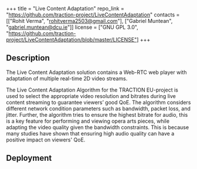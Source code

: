 +++
title = "Live Content Adaptation"
repo_link = "https://github.com/traction-project/LiveContentAdaptation"
contacts = [["Rohit Verma", "rohitverma2503@gmail.com"], ["Gabriel Muntean", "gabriel.muntean@dcu.ie"]]
license = ["GNU GPL 3.0", "https://github.com/traction-project/LiveContentAdaptation/blob/master/LICENSE"]
+++

## Description

The Live Content Adaptation solution contains a Web-RTC web player with adaptation of multiple real-time 2D video streams.

The Live Content Adaptation Algorithm for the TRACTION EU-project is used to select the appropriate video resolution and bitrates during live content streaming to guarantee viewers’ good QoE. The algorithm considers different network condition parameters such as bandwidth, packet loss, and jitter. Further, the algorithm tries to ensure the highest bitrate for audio, this is a key feature for performing and viewing opera arts pieces, while adapting the video quality given the bandwidth constraints. This is because many studies have shown that ensuring high audio quality can have a positive impact on viewers' QoE.

## Deployment

